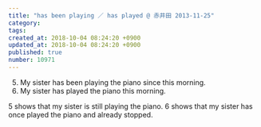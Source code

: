 ```yaml
---
title: "has been playing ／ has played @ 赤井田 2013-11-25"
category: 
tags: 
created_at: 2018-10-04 08:24:20 +0900
updated_at: 2018-10-04 08:24:20 +0900
published: true
number: 10971
---
```


5. My sister has been playing the piano since this morning.
6. My sister has played the piano this morning.

5 shows that my sister is still playing the piano.
6 shows that my sister has once played the piano and already stopped.
